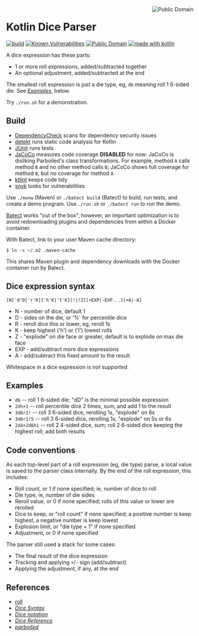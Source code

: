 <a href="LICENSE.md">
<img src="https://unlicense.org/pd-icon.png" alt="Public Domain" align="right"/>
</a>

# Kotlin Dice Parser

[![build](https://github.com/binkley/kotlin-dice/workflows/build/badge.svg)](https://github.com/binkley/kotlin-dice/actions)
[![Known Vulnerabilities](https://snyk.io/test/github/binkley/kotlin-dice/badge.svg)](https://snyk.io/test/github/binkley/kotlin-dice)
[![Public Domain](https://img.shields.io/badge/license-Public%20Domain-blue.svg)](http://unlicense.org/)
[![made with kotlin](https://img.shields.io/badge/made%20with-Kotlin-1f425f.svg)](https://kotlinlang.org/)

A dice expression has these parts:

- 1 or more roll expressions, added/subtracted together
- An optional adjustment, added/subtracted at the end

The smallest roll expression is just a die type, eg, `d6` meaning roll 1
6-sided die.  See [_Examples_](#examples), below.

Try `./run.sh` for a demonstration.

## Build

* [DependencyCheck](https://github.com/jeremylong/DependencyCheck) scans
for dependency security issues
* [detekt](https://github.com/arturbosch/detekt) runs static code analysis
for Kotlin
* [JUnit](https://github.com/junit-team/junit5) runs tests
* [JaCoCo](https://github.com/jacoco/jacoco) measures code coverage
  **DISABLED** for now: JaCoCo is disliking Parboiled's class transformations.
  For example, method `A` calls method `B` and no other method calls `B`;
  JaCoCo shows full coverage for method `B`, but no coverage for method `A`
* [ktlint](https://github.com/pinterest/ktlint) keeps code tidy
* [snyk](https://snyk.io/test/github/binkley/kotlin-dice) looks for
vulnerabilities

Use `./mvnw` (Maven) or `./batect build` (Batect) to build, run tests, and
create a demo program.  Use `./run.sh` or `./batect run` to run the demo.

[Batect](https://batect.dev/) works "out of the box", however, an important
optimization is to avoid redownloading plugins and dependencies from within
a Docker container.

With Batect, link to your user Maven cache directory:

```
$ ln -s ~/.m2 .maven-cache
```

This shares Maven plugin and dependency downloads with the Docker container
run by Batect.

## Dice expression syntax

```
[N]'d'D['r'R]['h'K|'l'K][!|!Z][+EXP|-EXP...][+A|-A]
```

- N - number of dice, default 1
- D - sides on the die, or '%' for percentile dice
- R - reroll dice this or lower, eg, reroll 1s
- K - keep highest ('h') or ('l') lowest rolls
- Z - "explode" on die face or greater, default is to explode on max die face
- EXP - add/subtract more dice expressions
- A - add/subtract this fixed amount to the result

Whitespace in a dice expression is _not supported_.

## Examples

- `d6` -- roll 1 6-sided die; "dD" is the minimal possible expression
- `2d%+1` -- roll percentile dice 2 times, sum, and add 1 to the result
- `3d6r1!` -- roll 3 6-sided dice, rerolling 1s, "explode" on 6s
- `3d6r1!5` -- roll 3 6-sided dice, rerolling 1s, "explode" on 5s or 6s
- `2d4+2d6h1` -- roll 2 4-sided dice, sum; roll 2 6-sided dice keeping the
  highest roll; add both results

## Code conventions

As each top-level part of a roll expression (eg, die type) parse, a local
value is saved to the parser class internally.  By the end of the roll
expression, this includes:

- Roll count, or 1 if none specified; ie, number of dice to roll
- Die type, ie, number of die sides
- Reroll value, or 0 if none specified; rolls of this value or lower are
  rerolled
- Dice to keep, or "roll count" if none specified; a positive number is
  keep highest, a negative number is keep lowest
- Explosion limit, or "die type + 1" if none specified
- Adjustment, or 0 if none specified

The parser still used a stack for some cases:

- The final result of the dice expression
- Tracking and applying `+`/`-` sign (add/subtract)
- Applying the adjustment, if any, at the end

## References

* [roll](https://github.com/matteocorti/roll#examples)
* [_Dice Syntax_](https://rollem.rocks/syntax/)
* [_Dice notation_](https://en.wikipedia.org/wiki/Dice_notation)
* [_Dice Reference_](https://wiki.roll20.net/Dice_Reference)
* [_parboiled_](https://github.com/sirthias/parboiled/wiki)
